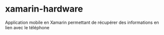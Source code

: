 # xamarin-hardware

Application mobile en Xamarin permettant de récupérer des informations en lien avec le téléphone
